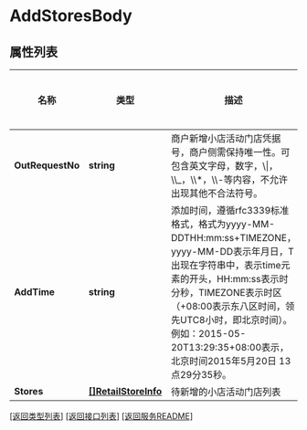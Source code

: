 # AddStoresBody

## 属性列表

名称 | 类型 | 描述 | 补充说明
------------ | ------------- | ------------- | -------------
**OutRequestNo** | **string** | 商户新增小店活动门店凭据号，商户侧需保持唯一性。可包含英文字母，数字，\\\\|，\\\\_，\\\\*，\\\\-等内容，不允许出现其他不合法符号。 | 
**AddTime** | **string** | 添加时间，遵循rfc3339标准格式，格式为yyyy-MM-DDTHH:mm:ss+TIMEZONE，yyyy-MM-DD表示年月日，T出现在字符串中，表示time元素的开头，HH:mm:ss表示时分秒，TIMEZONE表示时区（+08:00表示东八区时间，领先UTC8小时，即北京时间）。例如：2015-05-20T13:29:35+08:00表示，北京时间2015年5月20日 13点29分35秒。 | 
**Stores** | [**[]RetailStoreInfo**](RetailStoreInfo.md) | 待新增的小店活动门店列表 | 

[\[返回类型列表\]](README.md#类型列表)
[\[返回接口列表\]](README.md#接口列表)
[\[返回服务README\]](README.md)


